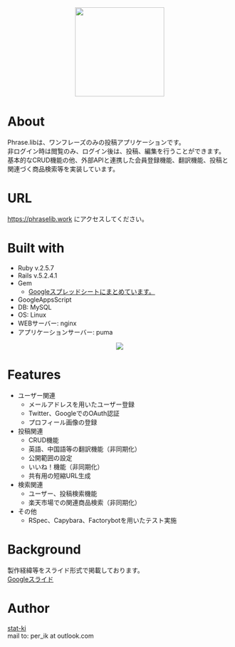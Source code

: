 <div align="center">
  <a href="https://phraselib.work">
    <img src="https://user-images.githubusercontent.com/59187251/78864468-a28b7700-7a76-11ea-8d22-df9a2dc119c4.png" width="200">
  </a>
</div>

# About
Phrase.libは、ワンフレーズのみの投稿アプリケーションです。<br />
非ログイン時は閲覧のみ、ログイン後は、投稿、編集を行うことができます。<br />
基本的なCRUD機能の他、外部APIと連携した会員登録機能、翻訳機能、投稿と関連づく商品検索等を実装しています。

# URL
https://phraselib.work にアクセスしてください。

# Built with
- Ruby v.2.5.7
- Rails v.5.2.4.1
- Gem
  - <a href="https://docs.google.com/spreadsheets/d/1ZZj6fMFO6sZn-UmaIGmRy14gnBIFzHmhs0Nt3umSMZ8/edit?usp=sharing">Googleスプレッドシートにまとめています。</a>
- GoogleAppsScript
- DB: MySQL
- OS: Linux
- WEBサーバー: nginx
- アプリケーションサーバー: puma
<div align="center">
  <img src="https://user-images.githubusercontent.com/59187251/79635254-e2efa100-81aa-11ea-8e9b-2aa2c27a12eb.jpg">
</div>

# Features
- ユーザー関連
  - メールアドレスを用いたユーザー登録
  - Twitter、GoogleでのOAuth認証
  - プロフィール画像の登録
- 投稿関連
  - CRUD機能
  - 英語、中国語等の翻訳機能（非同期化）
  - 公開範囲の設定
  - いいね！機能（非同期化）
  - 共有用の短縮URL生成
- 検索関連
  - ユーザー、投稿検索機能
  - 楽天市場での関連商品検索（非同期化）
- その他
  - RSpec、Capybara、Factorybotを用いたテスト実施

# Background
製作経緯等をスライド形式で掲載しております。<br />
<a href="https://drive.google.com/file/d/1_vRqxU3VpQRyvyB1xux-ZDm23wWQlCJ_/view?usp=sharing">Googleスライド</a>

# Author
[stat-ki](https://github.com/stat-ki)  
mail to: per_ik at outlook.com
